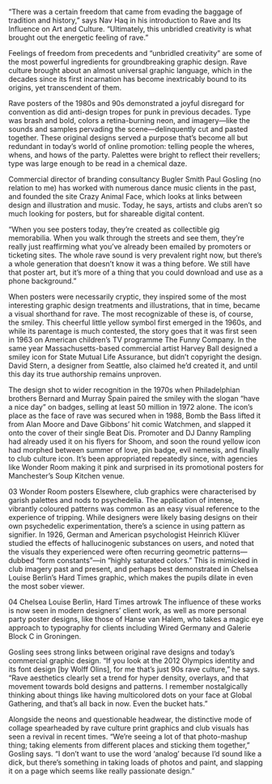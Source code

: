 “There was a certain freedom that came from evading the baggage of tradition and history,” says Nav Haq in his introduction to Rave and Its Influence on Art and Culture. “Ultimately, this unbridled creativity is what brought out the energetic feeling of rave.”

Feelings of freedom from precedents and “unbridled creativity” are some of the most powerful ingredients for groundbreaking graphic design. Rave culture brought about an almost universal graphic language, which in the decades since its first incarnation has become inextricably bound to its origins, yet transcendent of them.

Rave posters of the 1980s and 90s demonstrated a joyful disregard for convention as did anti-design tropes for punk in previous decades. Type was brash and bold, colors a retina-burning neon, and imagery—like the sounds and samples pervading the scene—delinquently cut and pasted together. These original designs served a purpose that’s become all but redundant in today’s world of online promotion: telling people the wheres, whens, and hows of the party. Palettes were bright to reflect their revellers; type was large enough to be read in a chemical daze.

Commercial director of branding consultancy Bugler Smith Paul Gosling (no relation to me) has worked with numerous dance music clients in the past, and founded the site Crazy Animal Face, which looks at links between design and illustration and music. Today, he says, artists and clubs aren’t so much looking for posters, but for shareable digital content.

“When you see posters today, they’re created as collectible gig memorabilia. When you walk through the streets and see them, they’re really just reaffirming what you’ve already been emailed by promoters or ticketing sites. The whole rave sound is very prevalent right now, but there’s a whole generation that doesn’t know it was a thing before. We still have that poster art, but it’s more of a thing that you could download and use as a phone background.”

When posters were necessarily cryptic, they inspired some of the most interesting graphic design treatments and illustrations, that in time, became a visual shorthand for rave. The most recognizable of these is, of course, the smiley. This cheerful little yellow symbol first emerged in the 1960s, and while its parentage is much contested, the story goes that it was first seen in 1963 on American children’s TV programme The Funny Company. In the same year Massachusetts-based commercial artist Harvey Ball designed a smiley icon for State Mutual Life Assurance, but didn’t copyright the design. David Stern, a designer from Seattle, also claimed he’d created it, and until this day its true authorship remains unproven.

The design shot to wider recognition in the 1970s when Philadelphian brothers Bernard and Murray Spain paired the smiley with the slogan “have a nice day” on badges, selling at least 50 million in 1972 alone. The icon’s place as the face of rave was secured when in 1988, Bomb the Bass lifted it from Alan Moore and Dave Gibbons’ hit comic Watchmen, and slapped it onto the cover of their single Beat Dis. Promoter and DJ Danny Rampling had already used it on his flyers for Shoom, and soon the round yellow icon had morphed between summer of love, pin badge, evil nemesis, and finally to club culture icon. It’s been appropriated repeatedly since, with agencies like Wonder Room making it pink and surprised in its promotional posters for Manchester’s Soup Kitchen venue.

03
Wonder Room posters
Elsewhere, club graphics were characterised by garish palettes and nods to psychedelia. The application of intense, vibrantly coloured patterns was common as an easy visual reference to the experience of tripping. While designers were likely basing designs on their own psychedelic experimentation, there’s a science in using pattern as signifier. In 1926, German and American psychologist Heinrich Klüver studied the effects of hallucinogenic substances on users, and noted that the visuals they experienced were often recurring geometric patterns—dubbed “form constants”—in “highly saturated colors.” This is mimicked in club imagery past and present, and perhaps best demonstrated in Chelsea Louise Berlin’s Hard Times graphic, which makes the pupils dilate in even the most sober viewer.

04
Chelsea Louise Berlin, Hard Times artrowk
The influence of these works is now seen in modern designers’ client work, as well as more personal party poster designs, like those of Hanse van Halem, who takes a magic eye approach to typography for clients including Wired Germany and Galerie Block C in Groningen.

Gosling sees strong links between original rave designs and today’s commercial graphic design. “If you look at the 2012 Olympics identity and its font design [by Wolff Olins], for me that’s just 90s rave culture,” he says. “Rave aesthetics clearly set a trend for hyper density, overlays, and that movement towards bold designs and patterns. I remember nostalgically thinking about things like having multicolored dots on your face at Global Gathering, and that’s all back in now. Even the bucket hats.”

Alongside the neons and questionable headwear, the distinctive mode of collage spearheaded by rave culture print graphics and club visuals has seen a revival in recent times. “We’re seeing a lot of that photo-mashup thing; taking elements from different places and sticking them together,” Gosling says. “I don’t want to use the word ‘analog’ because I’d sound like a dick, but there’s something in taking loads of photos and paint, and slapping it on a page which seems like really passionate design.”

